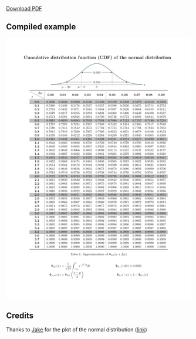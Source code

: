 [Download PDF](https://github.com/MartinThoma/LaTeX-examples/raw/master/documents/normal-distribution/normal-distribution.pdf)

Compiled example
----------------
![Example](normal-distribution.png)

## Credits

Thanks to [Jake](http://tex.stackexchange.com/users/2552/jake) for the
plot of the normal distribution ([link](http://tex.stackexchange.com/a/100030/5645))